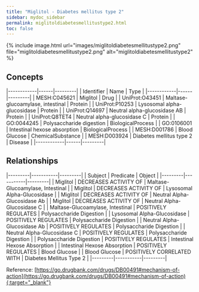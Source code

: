 ```yaml
---
title: "Miglitol - Diabetes mellitus type 2"
sidebar: mydoc_sidebar
permalink: miglitoldiabetesmellitustype2.html
toc: false 
---
```


{% include image.html url="images/miglitoldiabetesmellitustype2.png" file="miglitoldiabetesmellitustype2.png" alt="miglitoldiabetesmellitustype2" %}

## Concepts

|------------|------|---------|
| Identifier | Name | Type    |
|------------|------|---------|
| MESH:C045621 | Miglitol | Drug |
| UniProt:O43451 | Maltase-glucoamylase, intestinal | Protein |
| UniProt:P10253 | Lysosomal alpha-glucosidase | Protein |
| UniProt:Q14697 | Neutral alpha-glucosidase AB | Protein |
| UniProt:Q8TET4 | Neutral alpha-glucosidase C | Protein |
| GO:0044245 | Polysaccharide digestion | BiologicalProcess |
| GO:0106001 | Intestinal hexose absorption | BiologicalProcess |
| MESH:D001786 | Blood Glucose | ChemicalSubstance |
| MESH:D003924 | Diabetes mellitus type 2 | Disease |
|------------|------|---------|

## Relationships

|---------|-----------|---------|
| Subject | Predicate | Object  |
|---------|-----------|---------|
| Miglitol | DECREASES ACTIVITY OF | Maltase-Glucoamylase, Intestinal |
| Miglitol | DECREASES ACTIVITY OF | Lysosomal Alpha-Glucosidase |
| Miglitol | DECREASES ACTIVITY OF | Neutral Alpha-Glucosidase Ab |
| Miglitol | DECREASES ACTIVITY OF | Neutral Alpha-Glucosidase C |
| Maltase-Glucoamylase, Intestinal | POSITIVELY REGULATES | Polysaccharide Digestion |
| Lysosomal Alpha-Glucosidase | POSITIVELY REGULATES | Polysaccharide Digestion |
| Neutral Alpha-Glucosidase Ab | POSITIVELY REGULATES | Polysaccharide Digestion |
| Neutral Alpha-Glucosidase C | POSITIVELY REGULATES | Polysaccharide Digestion |
| Polysaccharide Digestion | POSITIVELY REGULATES | Intestinal Hexose Absorption |
| Intestinal Hexose Absorption | POSITIVELY REGULATES | Blood Glucose |
| Blood Glucose | POSITIVELY CORRELATED WITH | Diabetes Mellitus Type 2 |
|---------|-----------|---------|

Reference: [https://go.drugbank.com/drugs/DB00491#mechanism-of-action](https://go.drugbank.com/drugs/DB00491#mechanism-of-action){:target="_blank"}